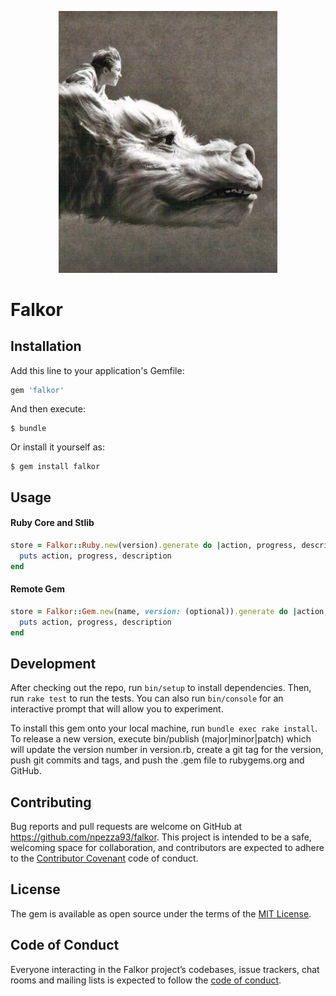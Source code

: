 <p align="center">
  <a href="https://github.com/npezza93/falkor">
    <img src="./.github/logo.jpg" width="350">
  </a>
</p>


# Falkor

## Installation

Add this line to your application's Gemfile:

```ruby
gem 'falkor'
```

And then execute:

    $ bundle

Or install it yourself as:

    $ gem install falkor

## Usage


#### Ruby Core and Stlib

```ruby
store = Falkor::Ruby.new(version).generate do |action, progress, description|
  puts action, progress, description
end
```

#### Remote Gem

```ruby
store = Falkor::Gem.new(name, version: (optional)).generate do |action, progress, description|
  puts action, progress, description
end
```

## Development

After checking out the repo, run `bin/setup` to install dependencies. Then, run `rake test` to run the tests. You can also run `bin/console` for an interactive prompt that will allow you to experiment.

To install this gem onto your local machine, run `bundle exec rake install`. To release a new version, execute bin/publish (major|minor|patch) which will update the version number in version.rb, create a git tag for the version, push git commits and tags, and push the .gem file to rubygems.org and GitHub.

## Contributing

Bug reports and pull requests are welcome on GitHub at https://github.com/npezza93/falkor. This project is intended to be a safe, welcoming space for collaboration, and contributors are expected to adhere to the [Contributor Covenant](http://contributor-covenant.org) code of conduct.

## License

The gem is available as open source under the terms of the [MIT License](https://opensource.org/licenses/MIT).

## Code of Conduct

Everyone interacting in the Falkor project’s codebases, issue trackers, chat rooms and mailing lists is expected to follow the [code of conduct](https://github.com/npezza93/falkor/blob/master/CODE_OF_CONDUCT.md).
